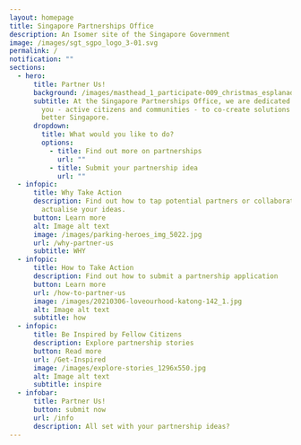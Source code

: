 ```yaml
---
layout: homepage
title: Singapore Partnerships Office
description: An Isomer site of the Singapore Government
image: /images/sgt_sgpo_logo_3-01.svg
permalink: /
notification: ""
sections:
  - hero:
      title: Partner Us!
      background: /images/masthead_1_participate-009_christmas_esplanadewaterfront.jpg
      subtitle: At the Singapore Partnerships Office, we are dedicated to working with
        you - active citizens and communities - to co-create solutions for a
        better Singapore.
      dropdown:
        title: What would you like to do?
        options:
          - title: Find out more on partnerships
            url: ""
          - title: Submit your partnership idea
            url: ""
  - infopic:
      title: Why Take Action
      description: Find out how to tap potential partners or collaborators to
        actualise your ideas.
      button: Learn more
      alt: Image alt text
      image: /images/parking-heroes_img_5022.jpg
      url: /why-partner-us
      subtitle: WHY
  - infopic:
      title: How to Take Action
      description: Find out how to submit a partnership application
      button: Learn more
      url: /how-to-partner-us
      image: /images/20210306-loveourhood-katong-142_1.jpg
      alt: Image alt text
      subtitle: how
  - infopic:
      title: Be Inspired by Fellow Citizens
      description: Explore partnership stories
      button: Read more
      url: /Get-Inspired
      image: /images/explore-stories_1296x550.jpg
      alt: Image alt text
      subtitle: inspire
  - infobar:
      title: Partner Us!
      button: submit now
      url: /info
      description: All set with your partnership ideas?
---
```

